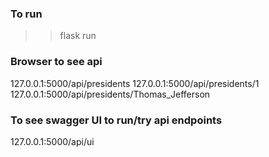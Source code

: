 ### To run
>> flask run

### Browser to see api
127.0.0.1:5000/api/presidents
127.0.0.1:5000/api/presidents/1
127.0.0.1:5000/api/presidents/Thomas_Jefferson


### To see swagger UI to run/try api endpoints
127.0.0.1:5000/api/ui
